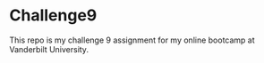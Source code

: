# Challenge9
This repo is my challenge 9 assignment for my online bootcamp at Vanderbilt University. 
